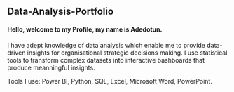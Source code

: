 ## Data-Analysis-Portfolio

#### Hello, welcome to my Profile, my name is Adedotun.
I have adept knowledge of data analysis which enable me to provide data-driven insights for organisational strategic decisions making. 
I use statistical tools to transform complex datasets into interactive bashboards that produce meanningful insights. 

Tools I use:
Power BI, Python, SQL, Excel, Microsoft Word, PowerPoint.
